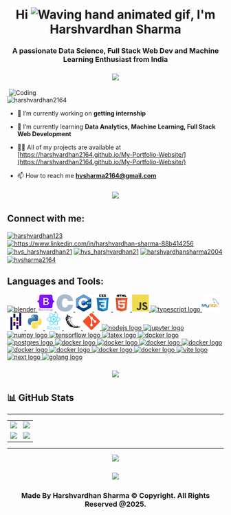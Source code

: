 <h1 align="center">Hi <img src="https://raw.githubusercontent.com/nixin72/nixin72/master/wave.gif" 
         alt="Waving hand animated gif"
         height="45"
         width="45" />, I'm Harshvardhan Sharma</h1>
<h3 align="center">A passionate Data Science, Full Stack Web Dev and Machine Learning Enthusiast from India</h3>

<h3 align="center">
<img src="https://raw.githubusercontent.com/andreasbm/readme/master/assets/lines/colored.png">
</h3>

<img align="right" alt="Coding" width="500" src="https://camo.githubusercontent.com/2366b34bb903c09617990fb5fff4622f3e941349e846ddb7e73df872a9d21233/68747470733a2f2f63646e2e6472696262626c652e636f6d2f75736572732f3733303730332f73637265656e73686f74732f363538313234332f6176656e746f2e676966">

<p align="left"> <img src="https://komarev.com/ghpvc/?username=harshvardhan2164&label=Profile%20views&color=0e75b6&style=flat" alt="harshvardhan2164" /> </p>

- 🔭 I’m currently working on **getting internship**

- 🌱 I’m currently learning **Data Analytics, Machine Learning, Full Stack Web Development**

- 👨‍💻 All of my projects are available at [https://harshvardhan2164.github.io/My-Portfolio-Website/](https://harshvardhan2164.github.io/My-Portfolio-Website/)

- 📫 How to reach me **hvsharma2164@gmail.com**

<h3 align="center">
<img src="https://raw.githubusercontent.com/andreasbm/readme/master/assets/lines/colored.png">
</h3>

<h2 align="left">Connect with me:</h2>
<p align="left">
<a href="https://twitter.com/harshvardhan123" target="blank"><img align="center" src="https://raw.githubusercontent.com/rahuldkjain/github-profile-readme-generator/master/src/images/icons/Social/twitter.svg" alt="harshvardhan123" height="30" width="40" /></a>
<a href="https://linkedin.com/in/https://www.linkedin.com/in/harshvardhan-sharma-88b414256" target="blank"><img align="center" src="https://raw.githubusercontent.com/rahuldkjain/github-profile-readme-generator/master/src/images/icons/Social/linked-in-alt.svg" alt="https://www.linkedin.com/in/harshvardhan-sharma-88b414256" height="30" width="40" /></a>
<a href="https://instagram.com/hvs_harshvardhan21" target="blank"><img align="center" src="https://raw.githubusercontent.com/rahuldkjain/github-profile-readme-generator/master/src/images/icons/Social/instagram.svg" alt="hvs_harshvardhan21" height="30" width="40" /></a>
<a href="https://www.kaggle.com/harshvardhan21" target="blank"><img align="center" src="https://raw.githubusercontent.com/rahuldkjain/github-profile-readme-generator/master/src/images/icons/Social/kaggle.svg" alt="hvs_harshvardhan21" height="30" width="40" /></a>
<a href="https://leetcode.com/u/harshvardhansharma2004" target="blank"><img align="center" src="https://raw.githubusercontent.com/rahuldkjain/github-profile-readme-generator/master/src/images/icons/Social/leet-code.svg" alt="harshvardhansharma2004" height="30" width="40" /></a>
<a href="https://www.geeksforgeeks.org/user/hvsharma2164" target="blank"><img align="center" src="https://raw.githubusercontent.com/rahuldkjain/github-profile-readme-generator/master/src/images/icons/Social/geeks-for-geeks.svg" alt="hvsharma2164" height="30" width="40" /></a>
</p>

<h2 align="left">Languages and Tools:</h2>
<p align="left"> <a href="https://www.blender.org/" target="_blank" rel="noreferrer"> <img src="https://download.blender.org/branding/community/blender_community_badge_white.svg" alt="blender" width="40" height="40"/> </a> <a href="https://getbootstrap.com" target="_blank" rel="noreferrer"> <img src="https://raw.githubusercontent.com/devicons/devicon/master/icons/bootstrap/bootstrap-original-wordmark.svg" alt="bootstrap" width="40" height="40"/> </a> <a href="https://www.cprogramming.com/" target="_blank" rel="noreferrer"> <img src="https://raw.githubusercontent.com/devicons/devicon/master/icons/c/c-original.svg" alt="c" width="40" height="40"/> </a> <a href="https://www.w3schools.com/cpp/" target="_blank" rel="noreferrer"> <img src="https://raw.githubusercontent.com/devicons/devicon/master/icons/cplusplus/cplusplus-original.svg" alt="cplusplus" width="40" height="40"/> </a> <a href="https://www.w3schools.com/css/" target="_blank" rel="noreferrer"> <img src="https://raw.githubusercontent.com/devicons/devicon/master/icons/css3/css3-original-wordmark.svg" alt="css3" width="40" height="40"/> </a> <a href="https://www.w3.org/html/" target="_blank" rel="noreferrer"> <img src="https://raw.githubusercontent.com/devicons/devicon/master/icons/html5/html5-original-wordmark.svg" alt="html5" width="40" height="40"/> </a> <a href="https://developer.mozilla.org/en-US/docs/Web/JavaScript" target="_blank" rel="noreferrer"> <img src="https://raw.githubusercontent.com/devicons/devicon/master/icons/javascript/javascript-original.svg" alt="javascript" width="40" height="40"/> </a> <a href="https://www.w3.org/typescript/" target="_blank" rel="noreferrer"> <img src="https://cdn.jsdelivr.net/gh/devicons/devicon/icons/typescript/typescript-original.svg" width="40" height="40" alt="typescript logo"  /> </a> <a href="https://www.mysql.com/" target="_blank" rel="noreferrer"> <img src="https://raw.githubusercontent.com/devicons/devicon/master/icons/mysql/mysql-original-wordmark.svg" alt="mysql" width="40" height="40"/> </a> <a href="https://pandas.pydata.org/" target="_blank" rel="noreferrer"> <img src="https://raw.githubusercontent.com/devicons/devicon/2ae2a900d2f041da66e950e4d48052658d850630/icons/pandas/pandas-original.svg" alt="pandas" width="40" height="40"/> </a> <a href="https://www.python.org" target="_blank" rel="noreferrer"> <img src="https://raw.githubusercontent.com/devicons/devicon/master/icons/python/python-original.svg" alt="python" width="40" height="40"/> </a> <a href="https://reactjs.org/" target="_blank" rel="noreferrer"> <img src="https://raw.githubusercontent.com/devicons/devicon/master/icons/react/react-original-wordmark.svg" alt="react" width="40" height="40"/> </a> <a href="https://flask-palletsprojects.org/" target="_blank" rel="noreferrer"> <img src="https://raw.githubusercontent.com/devicons/devicon/master/icons/flask/flask-original.svg" alt="flask" width="40" height="40"/> </a> <a href="https://git-scm.com/" target="_blank" rel="noreferrer"> <img src="https://raw.githubusercontent.com/devicons/devicon/master/icons/git/git-original.svg" alt="git" width="40" height="40"/> </a> <a href="https://www.w3.org/nodejs/" target="_blank" rel="noreferrer"> <img src="https://cdn.jsdelivr.net/gh/devicons/devicon/icons/nodejs/nodejs-original.svg" width="40" height="40" alt="nodejs logo" /> </a> <a href="https://www.w3.org/python/" target="_blank" rel="noreferrer"> <img src="https://cdn.jsdelivr.net/gh/devicons/devicon/icons/jupyter/jupyter-original.svg" width="40" height="40" alt="jupyter logo"  /> </a> <a href="https://www.w3.org/numpy/" target="_blank" rel="noreferrer"> <img src="https://cdn.jsdelivr.net/gh/devicons/devicon/icons/numpy/numpy-original.svg" width="40" height="40" alt="numpy logo"  /> </a> <a href="https://www.w3.org/tensorflow/" target="_blank" rel="noreferrer"> <img src="https://cdn.jsdelivr.net/gh/devicons/devicon/icons/tensorflow/tensorflow-original.svg" width="40" height="40" alt="tensorflow logo"  /> </a> <a href="https://www.w3.org/latex/" target="_blank" rel="noreferrer"> <img src="https://cdn.jsdelivr.net/gh/devicons/devicon/icons/latex/latex-original.svg" height="40" alt="latex logo"  /> </a> <a href="https://www.w3.org/docker/" target="_blank" rel="noreferrer"> <img src="https://cdn.jsdelivr.net/gh/devicons/devicon/icons/docker/docker-original.svg" width="40" height="40" alt="docker logo"  /> </a> <a href="https://www.w3.org/postresql/" target="_blank" rel="noreferrer"> <img src="https://cdn.jsdelivr.net/gh/devicons/devicon/icons/postgresql/postgresql-original.svg" width="40" height="40" alt="postgres logo"  /> </a> <a href="https://www.w3.org/mongodb/" target="_blank" rel="noreferrer"> <img src="https://cdn.jsdelivr.net/gh/devicons/devicon/icons/mongodb/mongodb-original.svg" width="40" height="40" alt="docker logo"  /> </a> <a href="https://www.w3.org/tailwindcss/" target="_blank" rel="noreferrer"> <img src="https://cdn.jsdelivr.net/gh/devicons/devicon/icons/tailwindcss/tailwindcss-original.svg" width="40" height="40" alt="docker logo"  /> </a> <a href="https://www.w3.org/linux/" target="_blank" rel="noreferrer"> <img src="https://cdn.jsdelivr.net/gh/devicons/devicon/icons/linux/linux-original.svg" width="40" height="40" alt="docker logo"  /> </a> <a href="https://www.w3.org/keras/" target="_blank" rel="noreferrer"> <img src="https://cdn.jsdelivr.net/gh/devicons/devicon/icons/keras/keras-original.svg" width="40" height="40" alt="docker logo"  /> </a> <a href="https://www.w3.org/express/" target="_blank" rel="noreferrer"> <img src="https://cdn.jsdelivr.net/gh/devicons/devicon/icons/express/express-original-wordmark.svg" width="40" height="40" alt="docker logo"  /> </a> <a href="https://www.w3.org/scikit/" target="_blank" rel="noreferrer"> <img src="https://cdn.jsdelivr.net/gh/devicons/devicon/icons/scikitlearn/scikitlearn-original.svg" width="40" height="40" alt="docker logo"  /> </a> <a href="https://www.w3.org/matplotlib/" target="_blank" rel="noreferrer"> <img src="https://cdn.jsdelivr.net/gh/devicons/devicon/icons/matplotlib/matplotlib-original-wordmark.svg" width="40" height="40" alt="docker logo"  /> </a> <a href="https://www.w3.org/html/" target="_blank" rel="noreferrer"> <img src="https://cdn.jsdelivr.net/gh/devicons/devicon/icons/sequelize/sequelize-original.svg" width="40" height="40" alt="docker logo"  /> </a> <a href="https://www.w3.org/vite/" target="_blank" rel="noreferrer"> <img src="https://cdn.jsdelivr.net/gh/devicons/devicon/icons/vite/vite-original.svg" width="40" height="40" alt="vite logo"  /> </a> <a href="https://www.w3.org/nextjs/" target="_blank" rel="noreferrer"> <img src="https://cdn.jsdelivr.net/gh/devicons/devicon/icons/nextjs/nextjs-original.svg" width="40" height="40" alt="next logo"  /> </a> <a href="https://www.w3.org/go/" target="_blank" rel="noreferrer"> <img src="https://cdn.jsdelivr.net/gh/devicons/devicon/icons/go/go-original-wordmark.svg" width="40" height="40" alt="golang logo"  /> </a> </p>

<h3 align="center">
<img src="https://raw.githubusercontent.com/andreasbm/readme/master/assets/lines/colored.png">
</h3>

## 📊 GitHub Stats

<hr>

<table>
  <tr>
    <td align="center">
      <img src="https://github-readme-stats.vercel.app/api?username=Harshvardhan2164&show_icons=true&theme=radical" />
    </td>
    <td align="center">
      <img src="https://github-readme-stats.vercel.app/api/top-langs/?username=Harshvardhan2164&langs_count=8&theme=radical&layout=compact" />
    </td>
  </tr>
  <tr>
    <td align="center">
      <img src="http://github-profile-summary-cards.vercel.app/api/cards/productive-time?username=Harshvardhan2164&theme=radical&utcOffset=8" />
    </td>
    <td align="center">
      <img src="https://nirzak-streak-stats.vercel.app/?user=Harshvardhan2164&theme=radical" />
    </td>
  </tr>
</table>

<!-- | ![Harshvardhan's Github Stats](https://github-readme-stats.vercel.app/api?username=Harshvardhan2164&show_icons=true&theme=radical)              | ![Harshvardhan's GitHub Streak](https://nirzak-streak-stats.vercel.app/?user=Harshvardhan2164&theme=radical)
| -------------------------------------------------------------------------------------------------------------------------------------- | ------------------------------------------------------------------------------------------------------------------------------------------- |
| ![Top Langs](https://github-readme-stats.vercel.app/api/top-langs/?username=Harshvardhan2164&langs_count=8&theme=radical&layout=compact) | ![Github Stars](http://github-profile-summary-cards.vercel.app/api/cards/productive-time?username=Harshvardhan2164&theme=radical&utcOffset=8) |
-->
<hr>

<p align="center">
<img src="https://github-widgetbox.vercel.app/api/profile?username=Harshvardhan2164&data=followers,repositories,stars&theme=radical&title_color=000000">
</p>

<h3 align="center">
<img src="https://raw.githubusercontent.com/andreasbm/readme/master/assets/lines/colored.png">
</h3>

<div align="center">

### Made By Harshvardhan Sharma © Copyright. All Rights Reserved @2025.

</div>
